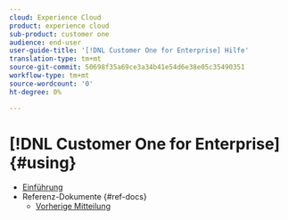 ```yaml
---
cloud: Experience Cloud
product: experience cloud
sub-product: customer one
audience: end-user
user-guide-title: '[!DNL Customer One for Enterprise] Hilfe'
translation-type: tm+mt
source-git-commit: 50698f35a69ce3a34b41e54d6e38e05c35490351
workflow-type: tm+mt
source-wordcount: '0'
ht-degree: 0%

---
```



# [!DNL Customer One for Enterprise] {#using}

+ [Einführung](home.md)
+ Referenz-Dokumente {#ref-docs}
   + [Vorherige Mitteilung](intro-customer-support.md)

